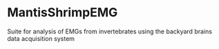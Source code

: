 # MantisShrimpEMG
Suite for analysis of EMGs from invertebrates using the backyard brains data acquisition system
